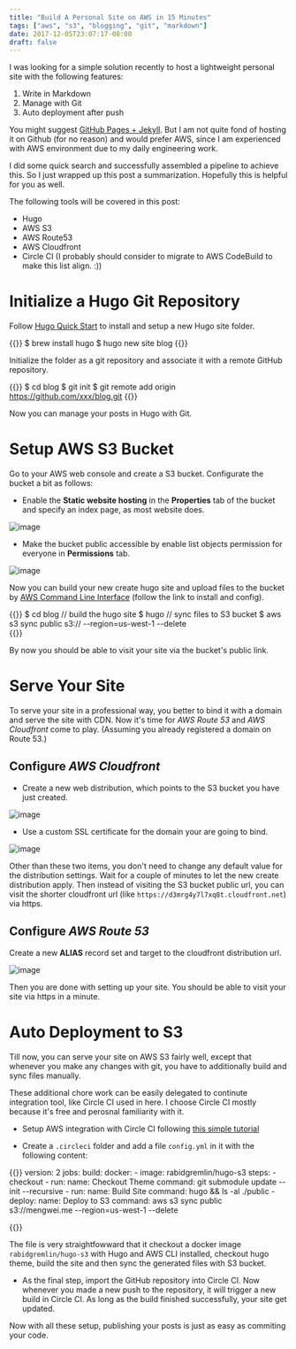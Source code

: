 ```yaml
---
title: "Build A Personal Site on AWS in 15 Minutes"
tags: ["aws", "s3", "blogging", "git", "markdown"]
date: 2017-12-05T23:07:17-08:00
draft: false
---
```


I was looking for a simple solution recently to host a lightweight personal
site with the following features:

1. Write in Markdown
2. Manage with Git
3. Auto deployment after push

You might suggest [GitHub Pages + Jekyll](https://help.github.com/articles/using-jekyll-as-a-static-site-generator-with-github-pages/).
But I am not quite fond of hosting it on Github (for no reason) and would
prefer AWS, since I am experienced with AWS environment due to my daily
engineering work.

I did some quick search and successfully assembled a pipeline to achieve this.
So I just wrapped up this post a summarization. Hopefully this is helpful for 
you as well.

The following tools will be covered in this post:

* Hugo
* AWS S3
* AWS Route53
* AWS Cloudfront
* Circle CI (I probably should consider to migrate to AWS CodeBuild to make 
this list align. :))

# Initialize a Hugo Git Repository

Follow [Hugo Quick Start](https://gohugo.io/getting-started/quick-start/) to
install and setup a new Hugo site folder.

{{<highlight shell>}}
$ brew install hugo
$ hugo new site blog
{{</highlight>}}

Initialize the folder as a git repository and associate it with a remote
GitHub repository.

{{<highlight shell>}}
$ cd blog
$ git init
$ git remote add origin https://github.com/xxx/blog.git
{{</highlight>}}

Now you can manage your posts in Hugo with Git.

# Setup AWS S3 Bucket

Go to your AWS web console and create a S3 bucket. Configurate the bucket
a bit as follows:

* Enable the **Static website hosting** in the **Properties** tab of the bucket
and specify an index page, as most website does.

![image](/img/s3-properties-static-hosting.png)

* Make the bucket public accessible by enable list objects permission for everyone
in **Permissions** tab.

![image](/img/s3-permissions-public-access.png)

Now you can build your new create hugo site and upload files to the bucket by
[AWS Command Line Interface](https://docs.aws.amazon.com/cli/latest/userguide/cli-chap-welcome.html) (follow the link to install and config). 

{{<highlight shell>}}
$ cd blog
// build the hugo site
$ hugo
// sync files to S3 bucket
$ aws s3 sync public s3://<your bucket name> --region=us-west-1 --delete  
{{</highlight>}}

By now you should be able to visit your site via the bucket's public link.

# Serve Your Site

To serve your site in a professional way, you better to bind it with a domain
and serve the site with CDN. Now it's time for *AWS Route 53* and *AWS Cloudfront*
come to play. (Assuming you already registered a domain on Route 53.)

## Configure *AWS Cloudfront*

* Create a new web distribution, which points to the S3 bucket you have
just created.

![image](/img/cloudfront-create-distribution.png)

* Use a custom SSL certificate for the domain your are going to bind.

![image](/img/cloudfront-custom-ssl-certificate.png)

Other than these two items, you don't need to change any default value for the distribution
settings. Wait for a couple of minutes to let the new create distribution apply.
Then instead of visiting the S3 bucket public url, you can visit the shorter
cloudfront url (like `https://d3mrg4y7l7xq8t.cloudfront.net`) via https.

## Configure *AWS Route 53*

Create a new **ALIAS** record set and target to the cloudfront distribution url.

![image](/img/route53-record-set.png)

Then you are done with setting up your site. You should be able to visit your site
via https in a minute.

# Auto Deployment to S3

Till now, you can serve your site on AWS S3 fairly well, except that whenever you
make any changes with git, you have to additionally build and sync files manually.

These additional chore work can be easily delegated to continute integration tool,
like Circle CI used in here. I choose Circle CI mostly because it's free and
perosnal familiarity with it.

* Setup AWS integration with Circle CI following [this simple tutorial](https://circleci.com/docs/1.0/continuous-deployment-with-amazon-s3/)

* Create a `.circleci` folder and add a file `config.yml` in it with the following 
content:

{{<highlight shell>}}
version: 2
jobs:
  build:
    docker:
      - image: rabidgremlin/hugo-s3
    steps:
      - checkout
      - run:
          name: Checkout Theme
          command: git submodule update --init --recursive
      - run:
          name: Build Site 
          command: hugo && ls -al ./public 
      - deploy:
          name: Deploy to S3
          command: aws s3 sync public s3://mengwei.me --region=us-west-1 --delete

{{</highlight>}}

The file is very straightfowward that it checkout a docker image `rabidgremlin/hugo-s3`
with Hugo and AWS CLI installed, checkout hugo theme, build the site and then
sync the generated files with S3 bucket.

* As the final step, import the GitHub repository into Circle CI. Now whenever
you made a new push to the repository, it will trigger a new build in Circle CI.
As long as the build finished successfully, your site get updated.

Now with all these setup, publishing your posts is just as easy as commiting your
code.